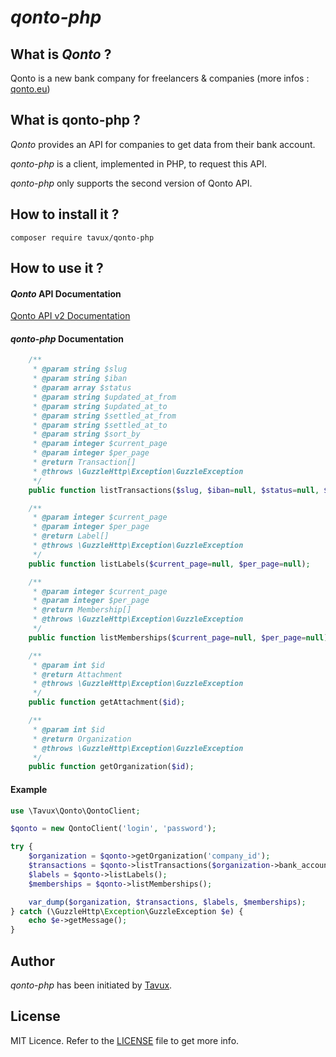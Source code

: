 # *qonto-php*

## What is *Qonto*  ?

Qonto is a new bank company for freelancers & companies (more infos : [qonto.eu](qonto.eu))

## What is **qonto-php** ?

*Qonto* provides an API for companies to get data from their bank account.

*qonto-php* is a client, implemented in PHP, to request this API.

*qonto-php* only supports the second version of Qonto API.

## How to install it ?

`composer require tavux/qonto-php` 

## How to use it ?

#### *Qonto* API Documentation
 
[Qonto API v2 Documentation](https://api-doc.qonto.eu/2.0/welcome/authentication)

#### *qonto-php* Documentation

```php
    /**
     * @param string $slug
     * @param string $iban
     * @param array $status
     * @param string $updated_at_from
     * @param string $updated_at_to
     * @param string $settled_at_from
     * @param string $settled_at_to
     * @param string $sort_by
     * @param integer $current_page
     * @param integer $per_page
     * @return Transaction[]
     * @throws \GuzzleHttp\Exception\GuzzleException
     */
    public function listTransactions($slug, $iban=null, $status=null, $updated_at_from=null, $updated_at_to=null, $settled_at_from=null, $settled_at_to=null, $sort_by=null, $current_page=null, $per_page=null);

    /**
     * @param integer $current_page
     * @param integer $per_page
     * @return Label[]
     * @throws \GuzzleHttp\Exception\GuzzleException
     */
    public function listLabels($current_page=null, $per_page=null);

    /**
     * @param integer $current_page
     * @param integer $per_page
     * @return Membership[]
     * @throws \GuzzleHttp\Exception\GuzzleException
     */
    public function listMemberships($current_page=null, $per_page=null);

    /**
     * @param int $id
     * @return Attachment
     * @throws \GuzzleHttp\Exception\GuzzleException
     */
    public function getAttachment($id);

    /**
     * @param int $id
     * @return Organization
     * @throws \GuzzleHttp\Exception\GuzzleException
     */
    public function getOrganization($id);
```

#### Example 
```php
use \Tavux\Qonto\QontoClient;

$qonto = new QontoClient('login', 'password');

try {
    $organization = $qonto->getOrganization('company_id');
    $transactions = $qonto->listTransactions($organization->bank_accounts[0]->slug);
    $labels = $qonto->listLabels();
    $memberships = $qonto->listMemberships();

    var_dump($organization, $transactions, $labels, $memberships);
} catch (\GuzzleHttp\Exception\GuzzleException $e) {
    echo $e->getMessage();
}
```

## Author
*qonto-php* has been initiated by [Tavux](https://tavux.tech).

## License
MIT Licence. Refer to the [LICENSE](https://github.com/tavux/qonto-php/blob/master/LICENSE) file to get more info.
